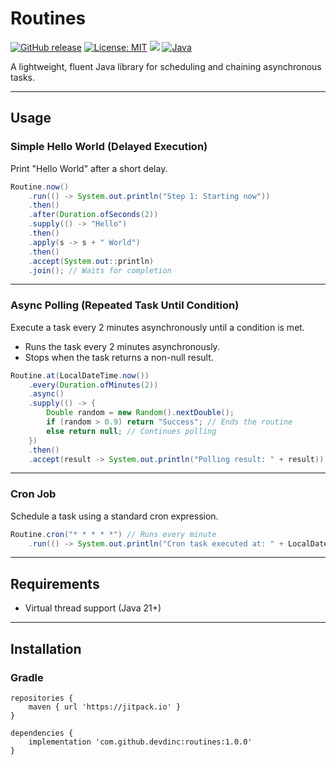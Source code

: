 # Routines

[![GitHub release](https://img.shields.io/github/v/tag/devdinc/routines?label=version)](https://github.com/devdinc/routines/releases)
[![License: MIT](https://img.shields.io/badge/License-MIT-yellow.svg)](LICENSE)
[![](https://jitpack.io/v/devdinc/routines.svg)](https://jitpack.io/#devdinc/routines)
[![Java](https://img.shields.io/badge/Java-21+-blue)](https://www.oracle.com/java/technologies/javase/jdk21-archive-downloads.html)

A lightweight, fluent Java library for scheduling and chaining asynchronous tasks.

---

## Usage

### Simple Hello World (Delayed Execution)
Print "Hello World" after a short delay.

~~~java
Routine.now()
    .run(() -> System.out.println("Step 1: Starting now"))
    .then()
    .after(Duration.ofSeconds(2))
    .supply(() -> "Hello")
    .then()
    .apply(s -> s + " World")
    .then()
    .accept(System.out::println)
    .join(); // Waits for completion
~~~


---

### Async Polling (Repeated Task Until Condition)
Execute a task every 2 minutes asynchronously until a condition is met.
- Runs the task every 2 minutes asynchronously.
- Stops when the task returns a non-null result.

~~~java
Routine.at(LocalDateTime.now())
    .every(Duration.ofMinutes(2))
    .async()
    .supply(() -> {
        Double random = new Random().nextDouble();
        if (random > 0.9) return "Success"; // Ends the routine
        else return null; // Continues polling
    })
    .then()
    .accept(result -> System.out.println("Polling result: " + result));
~~~

---

### Cron Job 
Schedule a task using a standard cron expression.

~~~java
Routine.cron("* * * * *") // Runs every minute
    .run(() -> System.out.println("Cron task executed at: " + LocalDateTime.now()));
~~~
---

## Requirements

- Virtual thread support (Java 21+)

---

## Installation

### Gradle
~~~
repositories {
    maven { url 'https://jitpack.io' }
}

dependencies {
    implementation 'com.github.devdinc:routines:1.0.0'
}
~~~
